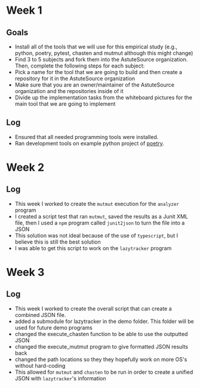 # Week 1

## Goals
- Install all of the tools that we will use for this empirical study (e.g., python, poetry, pytest, chasten and mutmut although this might change)
- Find 3 to 5 subjects and fork them into the AstuteSource organization. Then, complete the following steps for each subject:
- Pick a name for the tool that we are going to build and then create a repository for it in the AstuteSource organization
- Make sure that you are an owner/maintainer of the AstuteSource organization and the repositories inside of it
- Divide up the implementation tasks from the whiteboard pictures for the main tool that we are going to implement

## Log

- Ensured that all needed programming tools were installed.
- Ran development tools on example python project of [poetry](https://github.com/python-poetry/poetry).

# Week 2

## Log

- This week I worked to create the `mutmut` execution for the `analyzer` program
- I created a script test that ran `mutmut`, saved the results as a Junit XML file, then I used a `npm` program called `junit2json` to turn the file into a JSON
 - This solution was not ideal because of the use of `typescript`, but I believe this is still the best solution
- I was able to get this script to work on the `lazytracker` program

# Week 3

## Log

- This week I worked to create the overall script that can create a combined JSON file.
 - added a submodule for lazytracker in the demo folder. This folder will be used for future demo programs
 - changed the execute_chasten function to be able to use the outputted JSON
 - changed the execute_mutmut program to give formatted JSON results back
 - changed the path locations so they they hopefully work on more OS's without hard-coding
- This allowed for `mutmut` and `chasten` to be run in order to create a unified JSON with `lazytracker`'s information
